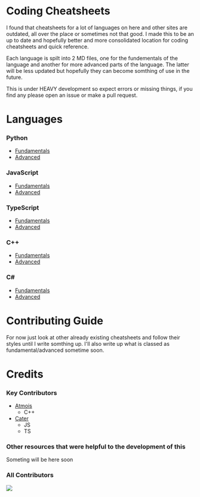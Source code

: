 # Coding Cheatsheets

I found that cheatsheets for a lot of languages on here and other sites are outdated, all over the place or sometimes not that good. I made this to be an up to date and hopefully better and more consolidated location for coding cheatsheets and quick reference. 

Each language is spilt into 2 MD files, one for the fundementals of the language and another for more advanced parts of the language. The latter will be less updated but hopefully they can become somthing of use in the future.

This is under HEAVY development so expect errors or missing things, if you find any please open an issue or make a pull request.

# Languages

### Python 

- [Fundamentals](https://github.com/Atmois/Cheatsheets/blob/main/Python/fundamentals.md)
- [Advanced](https://github.com/Atmois/Cheatsheets/blob/main/Python/advanced.md)

### JavaScript

- [Fundamentals](https://github.com/Atmois/Cheatsheets/blob/main/JavaScript/fundamentals.md)
- [Advanced](https://github.com/Atmois/Cheatsheets/blob/main/JavaScript/advanced.md)

### TypeScript

- [Fundamentals](https://github.com/Atmois/Cheatsheets/blob/main/TypeScript/fundamentals.md)
- [Advanced](https://github.com/Atmois/Cheatsheets/blob/main/TypeScript/advanced.md)

### C++

- [Fundamentals](https://github.com/Atmois/Cheatsheets/blob/main/C%2B%2B/fundamentals.md)
- [Advanced](https://github.com/Atmois/Cheatsheets/blob/main/C%2B%2B/advanced.md)

### C#

- [Fundamentals](https://github.com/Atmois/Cheatsheets/blob/main/C%23/fundamentals.md)
- [Advanced](https://github.com/Atmois/Cheatsheets/blob/main/C%23/advanced.md)

# Contributing Guide

For now just look at other already existing cheatsheets and follow their styles until I write somthing up. I'll also write up what is classed as fundamental/advanced sometime soon.

# Credits

### Key Contributors
- [Atmois](https://github.com/Atmois)
  - C++ 
- [Cater](https://github.com/SuperCater)
  - JS
  - TS

### Other resources that were helpful to the development of this
Someting will be here soon

### All Contributors
<a href="https://github.com/Atmois/Cheatsheets/graphs/contributors">
  <img src="https://contrib.rocks/image?repo=Atmois/Cheatsheets" />
</a>
